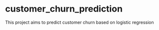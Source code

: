 # customer_churn_prediction
This project aims to predict customer churn based on logistic regression
